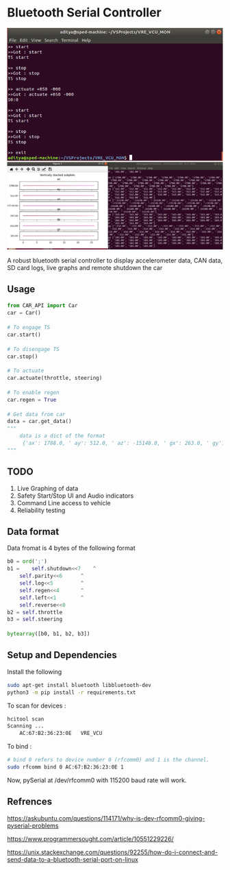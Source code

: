 # Bluetooth Serial Controller

<img src="imgs/console.png">

<img src="imgs/graph.png">

A robust bluetooth serial controller to display accelerometer data, CAN data, SD card logs, live graphs and remote shutdown the car

## Usage
```python
from CAR_API import Car        
car = Car()

# To engage TS
car.start()

# To disengage TS
car.stop()

# To actuate
car.actuate(throttle, steering)

# To enable regen
car.regen = True

# Get data from car
data = car.get_data()
"""
	data is a dict of the format 
	 {'ax': 1788.0, ' ay': 512.0, ' az': -15148.0, ' gx': 263.0, ' gy': -212.0, ' gz': 183.0, ' CURRENT_DRAW_L': 1616.0, ' CURRENT_DRAW_R': 1918.0, ' throttle_val': 1.0, ' steering_val': 0.0, ' RTC_TIME': 0.0}
"""

```

## TODO

1. Live Graphing of data
2. Safety Start/Stop UI and Audio indicators
3. Command Line access to vehicle
4. Reliability testing

## Data format

Data fromat is 4 bytes of the following format

```python
b0 = ord(';')
b1 = 	self.shutdown<<7 	^ 
	self.parity<<6 		^ 
	self.log<<5 		^ 
	self.regen<<4 		^ 
	self.left<<1 		^ 
	self.reverse<<0
b2 = self.throttle
b3 = self.steering

bytearray([b0, b1, b2, b3])
```

## Setup and Dependencies

Install the following

```bash
sudo apt-get install bluetooth libbluetooth-dev
python3 -m pip install -r requirements.txt
```

To scan for devices :
```bash
hcitool scan
Scanning ...
	AC:67:B2:36:23:0E	VRE_VCU
```

To bind :
```bash
# bind 0 refers to device number 0 (rfcomm0) and 1 is the channel.
sudo rfcomm bind 0 AC:67:B2:36:23:0E 1
```
Now, pySerial at /dev/rfcomm0 with 115200 baud rate will work.

## Refrences

https://askubuntu.com/questions/114171/why-is-dev-rfcomm0-giving-pyserial-problems

https://www.programmersought.com/article/10551229226/

https://unix.stackexchange.com/questions/92255/how-do-i-connect-and-send-data-to-a-bluetooth-serial-port-on-linux
